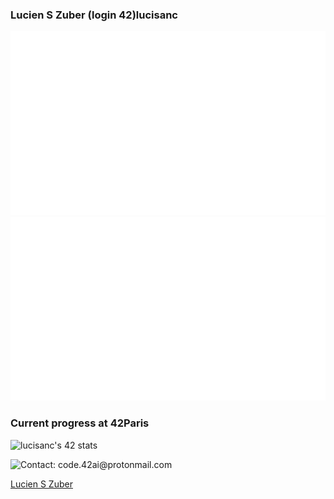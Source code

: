 ### Lucien S Zuber (login 42)lucisanc

![](https://raw.githubusercontent.com/DrSocket/github-stats/master/generated/overview.svg#gh-dark-mode-only)
![](https://raw.githubusercontent.com/DrSocket/github-stats/master/generated/languages.svg#gh-dark-mode-only)

### Current progress at 42Paris

![lucisanc's 42 stats](https://badge42.vercel.app/api/v2/cl3vpat6c006909l0j733osv1/stats?cursusId=21&coalitionId=48)

![Contact: code.42ai@protonmail.com](https://img.shields.io/badge/Protonmail-code.42ai%40protonmail.com-blue)

[Lucien S Zuber](mailto:code.42ai@protonmail.com?subject=[GitHub]%20Source%20Han%20Sans)


<!--

**DrSocket/DrSocket** is a ✨ _special_ ✨ repository because its `README.md` (this file) appears on your GitHub profile.

Here are some ideas to get you started:

- 🔭 I’m currently working on ...
- 🌱 I’m currently learning ...
- 👯 I’m looking to collaborate on ...
- 🤔 I’m looking for help with ...
- 💬 Ask me about ...
- 📫 How to reach me: ...
- 😄 Pronouns: ...
- ⚡ Fun fact: ...
-->
